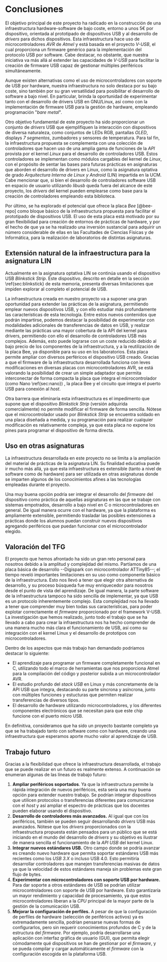 <!-- Leave a blank line before the title -->

# Conclusiones

El objetivo principal de este proyecto ha radicado en la construcción de una infraestructura hardware-software de bajo coste, entorno a unos 5€ por dispositivo, orientada al prototipado de dispositivos USB y al desarrollo de *drivers* para dichos dispositivos. Esta infraestructura hace uso de microcontroladores *AVR* de *Atmel* y está basada en el proyecto *V-USB*, el cual proporciona un firmware genérico para la implementación del protocolo USB por software. Cabe destacar, no obstante, que nuestra iniciativa va más allá al extender las capacidades de *V-USB* para facilitar la creación de firmware USB capaz de gestionar múltiples periféricos simultáneamente.

Aunque existen alternativas como el uso de microcontroladores con soporte de USB por hardware, nuestra infraestructura no solo destaca por su bajo coste, sino también por su gran versatilidad para posibilitar el desarrollo de software a bajo nivel. En particular, brinda la oportunidad de experimentar tanto con el desarrollo de drivers USB en GNU/Linux, así como con la implementación de firmware USB para la gestión de hardware, empleando programación "*bare metal*".

Otro objetivo fundamental de este proyecto ha sido proporcionar un conjunto de *drivers* USB que ejemplifiquen la interacción con dispositivos de diversa naturaleza, como conjuntos de LEDs RGB, pantallas *OLED*, displays *7 segmentos*, zumbadores y sensores de temperatura. Para tal fin, la infraestructura propuesta se complementa con una colección de controladores que hacen uso de una amplia gama de funciones de la *API* provista por el kernel *Linux* para el desarrollo de controladores USB. Estos controladores se implementan como módulos cargables del kernel de *Linux*, con el propósito de sentar las bases para futuras prácticas en asignaturas que aborden el desarrollo de drivers en Linux, como la asignatura optativa de grado *Arquitectura Interna de Linux y Android* (LIN) impartida en la UCM. Cabe mencionar que, si bien el desarrollo de controladores software USB en espacio de usuario utilizando *libusb* queda fuera del alcance de este proyecto, los *drivers* del kernel pueden emplearse como base para la creación de controladores empleando esta biblioteca.

Por último, se ha explorado el potencial que ofrece la placa *Bee* [@bee-repo] como bloque básico de la infraestructura propuesta para facilitar el prototipado de dispositivos USB. El uso de esta placa está motivado por su gran flexibilidad para creación de entornos de prácticas de hardware, y por el hecho de que ya se ha realizado una inversión sustancial para adquirir un número considerable de ellas en las Facultades de Ciencias Físicas y de Informática, para la realización de laboratorios de distintas asignaturas.



## Extensión natural de la infraestructura para la asignatura LIN

Actualmente en la asignatura optativa LIN  se continúa usando el dispositivo USB *Blinkstick Strip*. Este dispositivo, descrito en detalle en la sección \ref{sec:blinkstick} de esta memoria, presenta diversas limitaciones que impiden explorar al completo el potencial de USB.

La infraestructura creada en nuestro proyecto va a suponer una gran oportunidad para extender las prácticas de la asignatura, permitiendo emplear nuevos dispositivos USB, y con ello estudiar más profundamente las características de esta tecnología. Entre estos nuevos contenidos que podrán impartirse, podemos destacar la posibilidad de experimentar con modalidades adicionales de transferencias de datos en USB, y realizar mediante las prácticas una mayor cobertura de la API del kernel para drivers, permitiendo con ello el desarrollo de controladores USB más complejos. Además, esto puede lograrse con un coste reducido debido al bajo precio de los componentes de la infraestructura, y a la reutilización de la placa Bee, ya disponible para su uso en los laboratorios. Esta placa permite ampliar con diversos perféricos el dispositivo USB creado. Gracias a que el firmware de la infraestructura desarrollada funciona con leves modificaciones en diversas placas con microcontroladores AVR, se está valorando la posibilidad de crear un simple adaptador que permita interconectar de forma compacta la placa que integra el microcontrolador  (como Nano \ref{sec:nano}) , la placa Bee y el circuito que integra el puerto USB para conexión al *host*.  

Otra barrera que eliminaría esta infraestructura es el impedimento que supone que el dispositivo *Blinkstick Strip* (versión adquirida comercialmente) no permite modificar el firmware de forma sencilla. Nótese que el microcontrolador usado por *Blinkstick Strip* se encuentra soldado en una placa diseñada a medida, y su programación para realizar cualquier modificación es relativamente compleja, ya que esta placa no expone los pines para programar el dispositivo de forma directa. 



## Uso en otras asignaturas

La infraestructura desarrollada en este proyecto no se limita a la ampliación del material de prácticas de la asignatura LIN. Su finalidad educativa puede ir mucho más allá, ya que esta infraestructura es extensible (tanto a nivel de software como de hardware) para ser utilizada en otras asignaturas donde se imparten algunos de los conocimientos afines a las tecnologías empleadas durante el proyecto. 

Una muy buena opción podría ser integrar el desarrollo del *firmware* del dispositivo como práctica de aquellas asignaturas en las que se trabaje con sistemas empotrados, desarrollo a bajo nivel en C o microcontroladores en general. De igual manera ocurre con el hardware, ya que la plataforma es ampliamente extensible, permitiendo  trasladar las posibles extensiones a prácticas donde los alumnos puedan construir nuevos dispositivos agregando periféricos que puedan funcionar con el microcontrolador elegido. 



## Valoración del TFG

El proyecto que hemos afrontado ha sido un gran reto personal para nosotros debido a la amplitud y complejidad del mismo. Partíamos de una placa básica de desarrollo --Digispark con microcontrolador ATTiny85--; el tiempo reveló importantes limitaciones en su uso como componente básico de la infraestructura. Esto nos llevó a tener que elegir otra alternativa de desarrollo, y su proceso búsqueda fue muy enriquecedor para nosotros desde el punto de vista del aprendizaje. De igual manera, la parte software de la infraestructura tampoco ha sido sencilla de implementar, ya que USB es un protocolo inherentemente complejo. Esta complejidad nos ha llevado a tener que comprender muy bien todas sus características, para poder explotar correctamente el *firmware* proporcionado por el framework V-USB. La investigación que hemos realizado, junto todo el trabajo que se ha llevado a cabo para crear la infraestructura nos ha hecho comprender de una manera mucho más clara el funcionamiento de USB, así como su integración con el kernel Linux y el desarrollo de prototipos con microcontroladores.

Dentro de los aspectos que más trabajo han demandado podríamos destacar lo siguiente:

- El aprendizaje para programar un firmware completamente funcional en C, utilizando todo el marco de herramientas que nos proporciona Atmel para la compilación del código y posterior subida a un microcontrolador AVR.
- El estudio profundo del *stack USB* en Linux y más concretamente de la API USB que integra, destacando su parte síncrona y asíncrona, junto con múltiples funciones y estucturas que permiten realizar transferencias de diversos tipos.
- El desarrollo de hardware utilizando microcontroladores, y los diferentes componentes electrónicos que se necesitan para que este chip funcione con el puerto micro USB. 

En definitiva, consideramos que ha sido un proyecto bastante completo ya que se ha trabajado tanto con software como con hardware, creando una infraestructura que esperamos aporte mucho valor al aprendizaje de USB.



## Trabajo futuro

Gracias a la flexibilidad que ofrece la infraestructura desarrollada, el trabajo que se puede realizar en un futuro es realmente extenso. A continuación se enumeran algunas de las líneas de trabajo futuro:

1. **Ampliar periféricos soportados**. Ya que la infraestructura permite la rápida integración de nuevos periféricos, esta sería una muy buena opción para extender nuestro trabajo. Se podrían integrar dispositivos que utilicen protocolos o transferencias diferentes para comunicarse con el *host* y así ampliar el espectro de prácticas que los docentes pueden elaborar usando el dispositivo.
2. **Desarrollo de controladores más avanzados.** Al igual que con los periféricos, también se pueden seguir desarrollando *drivers* USB más avanzados. Nótese que los *drivers* proporcionados con la infraestructura propuesta están pensados para un público que se está iniciando en el mundo del desarrollo de *drivers* y su objetivo es ilustrar de manera sencilla el funcionamiento de la *API USB* del kernel Linux.
3. **Integrar nuevos estándares USB.** Otro campo donde se podría avanzar es creando nuevo hardware que permita soportar estándares USB más recientes como los *USB 3.X* o incluso USB 4.0. Esto permitiría desarrollar controladores que manejen transferencias masivas de datos ya que la velocidad de estos estándares maneja sin problemas este gran flujo de bytes.
4. **Experimentar con microcontroladores con soporte USB por hardware.** Para dar soporte a otros estándares de USB se podrían utilizar microcontroladores con soporte de USB por hardware. Esto garantizaría un mayor rendimiento y capacidad de procesamiento, ya que estos microcontroladores liberan a la *CPU* principal de la mayor parte de la gestión de la comunicación USB.
5. **Mejorar la configuración de perfiles.** A pesar de que la configuración de perfiles de hardware (selección de periféricos activos) ya es extremadamente sencilla, podrían pensarse nuevas formas de configurarlos, pero sin requerir conocimientos profundos de C y de la estructura del *firmware*. Por ejemplo, podría desarrollarse una aplicación con interfaz gráfica de usuario (GUI), que permita elegir cómodamente qué dispositivos se han de gestionar por el *firmware*, y se pueda compilar y cargar automáticamente el *firmware* con la configuración escogida en la plataforma USB.
